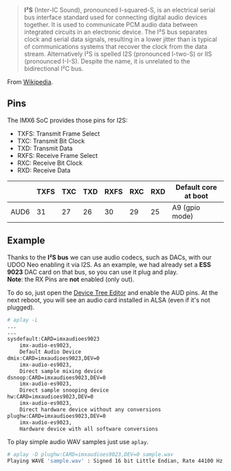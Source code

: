 > **I²S** (Inter-IC Sound), pronounced I-squared-S, is an electrical serial bus
> interface standard used for connecting digital audio devices together. It is
> used to communicate PCM audio data between integrated circuits in an electronic
> device. The I²S bus separates clock and serial data signals, resulting in a
> lower jitter than is typical of communications systems that recover the clock
> from the data stream. Alternatively I²S is spelled I2S (pronounced I-two-S) or
> IIS (pronounced I-I-S). Despite the name, it is unrelated to the bidirectional
> I²C bus.

From [Wikipedia](https://en.wikipedia.org/wiki/I%C2%B2S).

## Pins

The IMX6 SoC provides those pins for I2S:
* TXFS: Transmit Frame Select
* TXC: Transmit Bit Clock
* TXD: Transmit Data
* RXFS: Receive Frame Select
* RXC: Receive Bit Clock
* RXD: Receive Data

|         | TXFS       | TXC     | TXD     | RXFS       | RXC | RXD |  Default core at boot |
|---------|------------|---------|---------|------------|-----|-----|-----------------------|
| AUD6    | 31         | 27      | 26      | 30         | 29  | 25  |  A9 (gpio mode)       |

## Example
Thanks to the **I²S bus** we can use audio codecs, such as DACs, with our UDOO
Neo enabling it via I2S.  As an example, we had already set a **ESS 9023** DAC card on that
bus, so you can use it plug and play.   
**Note**: the RX Pins are **not** enabled (only out).

To do so, just open the [Device Tree Editor](!Cookbook_Linux/Device_Tree_Editor) and enable the AUD pins. At the
next reboot, you will see an audio card installed in ALSA (even if it's not plugged).

```bash
# aplay -L
...
...
sysdefault:CARD=imxaudioes9023
    imx-audio-es9023, 
    Default Audio Device
dmix:CARD=imxaudioes9023,DEV=0
    imx-audio-es9023, 
    Direct sample mixing device
dsnoop:CARD=imxaudioes9023,DEV=0
    imx-audio-es9023, 
    Direct sample snooping device
hw:CARD=imxaudioes9023,DEV=0
    imx-audio-es9023, 
    Direct hardware device without any conversions
plughw:CARD=imxaudioes9023,DEV=0
    imx-audio-es9023, 
    Hardware device with all software conversions
```

To play simple audio WAV samples just use `aplay`.
```bash
# aplay -D plughw:CARD=imxaudioes9023,DEV=0 sample.wav
Playing WAVE 'sample.wav' : Signed 16 bit Little Endian, Rate 44100 Hz, Stereo
```
